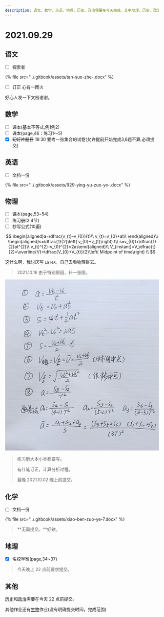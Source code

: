 ```yaml
---
description: 语文、数学、英语、地理、历史、政治需要在今天完成。其中地理、历史、政治需要在今天晚上 22 点前提交。数学要在 23 点前提交。
---
```


# 2021.09.29

## 语文

* [ ] 探索者

{% file src="../.gitbook/assets/tan-suo-zhe-.docx" %}

* [ ] 订正 心有一团火

好心人发一下文档谢谢。

## 数学

* [ ] 课本\(基本不等式,例1例2\)
* [ ] 课本\(page,46：练习1～5\)
* [x] ~~幻灯片题目~~  19:30 要考一张集合的试卷\(允许提前开始完成3,6题不算,必须提交\)

## 英语

* [ ] 文档一份

{% file src="../.gitbook/assets/929-ying-yu-zuo-ye-.docx" %}

## 物理

* [ ] 课本\(page,53~54\)
* [ ] 练习册\(2.4节\)
* [ ] 抄写公式(10遍)

$$
\begin{aligned}a=\dfrac{v_{t}-v_{0}}{t}\\
v_{t}=v_{0}+at\\
\end{aligned}\\
\begin{aligned}s=\dfrac{1}{2}\left( v_{0}+v_{t}\right) t\\
s=v_{0}t+\dfrac{1}{2}at^{2}\\
v_{t}^{2}-v_{0}^{2}=2as\end{aligned}\\
V_{instant}=V_\dfrac{t}{2}=\overline{V}=\dfrac{V_{0}+V_{t}}{2}\left( Midpoint of time\right) \\
$$

这什么啊，我讨厌写 `LaTeX`，自己去看物理群去。

> 2021.10.16 由于特别原因，补一张图。

![物理公式图](../.gitbook/assets/2021-09-29-latex.jpg)

> 练习册大本小本都要写。
>
> 有红笔订正，计算分析过程。
>
> 最晚 2021.10.02 晚上前提交。

## 化学

* [ ] 文档一份

{% file src="../.gitbook/assets/xiao-ben-zuo-ye-7.docx" %}

> **无需提交。**好欸。

## 地理

* [x] 名校学案\(page,34~37\)

> 今天晚上 22 点前要求提交。

## 其他

[历史](https://yuioto.gitbook.io/homework/zuo-ye-dan/2021.09.28#li-shi)和[政治](https://yuioto.gitbook.io/homework/zuo-ye-dan/2021.09.28#zheng-zhi)需要在今天 22 点前提交。

其他作业还有[生物](https://yuioto.gitbook.io/homework/zuo-ye-dan/2021.09.28#sheng-wu)作业\(没有明确提交时间，完成范围\)
